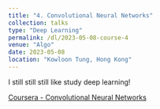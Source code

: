 ```yaml
---
title: "4. Convolutional Neural Networks"
collection: talks
type: "Deep Learning"
permalink: /dl/2023-05-08-course-4
venue: "Algo"
date: 2023-05-08
location: "Kowloon Tung, Hong Kong"
---
```

I still still still like study deep learning!

[Coursera - Convolutional Neural Networks](https://www.coursera.org/learn/convolutional-neural-networks?specialization=deep-learning)


